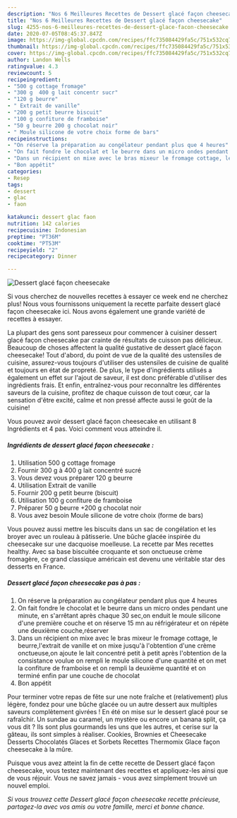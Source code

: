 ```yaml
---
description: "Nos 6 Meilleures Recettes de Dessert glacé façon cheesecake"
title: "Nos 6 Meilleures Recettes de Dessert glacé façon cheesecake"
slug: 4255-nos-6-meilleures-recettes-de-dessert-glace-facon-cheesecake
date: 2020-07-05T08:45:37.847Z
image: https://img-global.cpcdn.com/recipes/ffc735084429fa5c/751x532cq70/dessert-glace-facon-cheesecake-photo-principale-de-la-recette.jpg
thumbnail: https://img-global.cpcdn.com/recipes/ffc735084429fa5c/751x532cq70/dessert-glace-facon-cheesecake-photo-principale-de-la-recette.jpg
cover: https://img-global.cpcdn.com/recipes/ffc735084429fa5c/751x532cq70/dessert-glace-facon-cheesecake-photo-principale-de-la-recette.jpg
author: Landon Wells
ratingvalue: 4.3
reviewcount: 5
recipeingredient:
- "500 g cottage fromage"
- "300 g  400 g lait concentr sucr"
- "120 g beurre"
- " Extrait de vanille"
- "200 g petit beurre biscuit"
- "100 g confiture de framboise"
- "50 g beurre 200 g chocolat noir"
- " Moule silicone de votre choix forme de bars"
recipeinstructions:
- "On réserve la préparation au congélateur pendant plus que 4 heures"
- "On fait fondre le chocolat et le beurre dans un micro ondes pendant une minute, en s&#39;arrêtant après chaque 30 sec,on enduit le moule silicone d&#39;une première couche et on réserve 15 mn au réfrigérateur et on répète une deuxième couche,réserver"
- "Dans un récipient on mixe avec le bras mixeur le fromage cottage, le beurre,l&#39;extrait de vanille et on mixe jusqu&#39;à l&#39;obtention d&#39;une crème onctueuse,on ajoute le lait concentré petit à petit après l&#39;obtention de la consistance voulue on rempli le moule silicone d&#39;une quantité et on met la confiture de framboise et on rempli la deuxième quantité et on terminé enfin par une couche de chocolat"
- "Bon appétit"
categories:
- Resep
tags:
- dessert
- glac
- faon

katakunci: dessert glac faon 
nutrition: 142 calories
recipecuisine: Indonesian
preptime: "PT36M"
cooktime: "PT53M"
recipeyield: "2"
recipecategory: Dinner

---
```



![Dessert glacé façon cheesecake](https://img-global.cpcdn.com/recipes/ffc735084429fa5c/751x532cq70/dessert-glace-facon-cheesecake-photo-principale-de-la-recette.jpg)

Si vous cherchez de nouvelles recettes à essayer ce week end ne cherchez plus! Nous vous fournissons uniquement la recette parfaite dessert glacé façon cheesecake ici. Nous avons également une grande variété de recettes à essayer.

La plupart des gens sont paresseux pour commencer à cuisiner dessert glacé façon cheesecake par crainte de résultats de cuisson pas délicieux. Beaucoup de choses affectent la qualité gustative de dessert glacé façon cheesecake! Tout d'abord, du point de vue de la qualité des ustensiles de cuisine, assurez-vous toujours d'utiliser des ustensiles de cuisine de qualité et toujours en état de propreté. De plus, le type d'ingrédients utilisés a également un effet sur l'ajout de saveur, il est donc préférable d'utiliser des ingrédients frais. Et enfin, entraînez-vous pour reconnaître les différentes saveurs de la cuisine, profitez de chaque cuisson de tout cœur, car la sensation d'être excité, calme et non pressé affecte aussi le goût de la cuisine!

<!--inarticleads1-->

Vous pouvez avoir dessert glacé façon cheesecake en utilisant 8 Ingrédients et 4 pas. Voici comment vous atteindre il.

##### Ingrédients de dessert glacé façon cheesecake :

1. Utilisation 500 g cottage fromage
1. Fournir 300 g à 400 g lait concentré sucré
1. Vous devez vous préparer 120 g beurre
1. Utilisation  Extrait de vanille
1. Fournir 200 g petit beurre (biscuit)
1. Utilisation 100 g confiture de framboise
1. Préparer 50 g beurre +200 g chocolat noir
1. Vous avez besoin  Moule silicone de votre choix (forme de bars)


Vous pouvez aussi mettre les biscuits dans un sac de congélation et les broyer avec un rouleau à pâtisserie. Une bûche glacée inspirée du cheesecake sur une dacquoise moelleuse. La recette par Mes recettes healthy. Avec sa base biscuitée croquante et son onctueuse crème fromagère, ce grand classique américain est devenu une véritable star des desserts en France. 

<!--inarticleads2-->

##### Dessert glacé façon cheesecake pas à pas :

1. On réserve la préparation au congélateur pendant plus que 4 heures
1. On fait fondre le chocolat et le beurre dans un micro ondes pendant une minute, en s&#39;arrêtant après chaque 30 sec,on enduit le moule silicone d&#39;une première couche et on réserve 15 mn au réfrigérateur et on répète une deuxième couche,réserver
1. Dans un récipient on mixe avec le bras mixeur le fromage cottage, le beurre,l&#39;extrait de vanille et on mixe jusqu&#39;à l&#39;obtention d&#39;une crème onctueuse,on ajoute le lait concentré petit à petit après l&#39;obtention de la consistance voulue on rempli le moule silicone d&#39;une quantité et on met la confiture de framboise et on rempli la deuxième quantité et on terminé enfin par une couche de chocolat
1. Bon appétit


Pour terminer votre repas de fête sur une note fraîche et (relativement) plus légère, fondez pour une bûche glacée ou un autre dessert aux multiples saveurs complètement givrées ! En été on mise sur le dessert glacé pour se rafraîchir. Un sundae au caramel, un mystère ou encore un banana split, ça vous dit ? Ils sont plus gourmands les uns que les autres, et cerise sur la gâteau, ils sont simples à réaliser. Cookies, Brownies et Cheesecake Desserts Chocolatés Glaces et Sorbets Recettes Thermomix Glace façon cheesecake à la mûre. 

<!--inarticleads1-->

<p>
Puisque vous avez atteint la fin de cette recette de Dessert glacé façon cheesecake, vous testez maintenant des recettes et appliquez-les ainsi que de vous réjouir. Vous ne savez jamais - vous avez simplement trouvé un nouvel emploi.
</p>

<p>
<i>Si vous trouvez cette Dessert glacé façon cheesecake recette précieuse, partagez-la avec vos amis ou votre famille, merci et bonne chance.</i>
</p>
